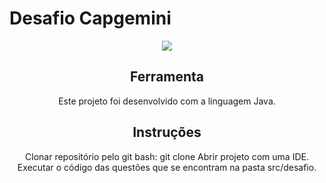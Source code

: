 # Desafio Capgemini

<div align="center">
<img src=https://user-images.githubusercontent.com/96913033/156906752-6b64547d-8320-4be4-aecd-f73ec2c54f4b.png
</div>

  ## Ferramenta
  Este projeto foi desenvolvido com a linguagem Java.
  
  ## Instruções
  Clonar repositório pelo git bash: git clone 
Abrir projeto com uma IDE.
Executar o código das questões que se encontram na pasta src/desafio.
  
